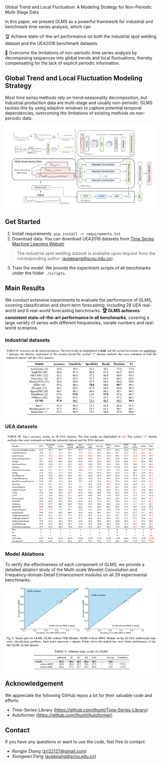

Global Trend and Local Fluctuation: A Modeling Strategy for Non-Periodic Multi-Stage Data

In this paper, we present GLMS as a powerful framework for industrial and benchmark time series analysis, which can

🏆 Achieve state-of-the-art performance on both the industrial spot welding dataset and the UEA2018 benchmark datasets.

🌟 Overcome the limitations of non-periodic time series analysis by decomposing sequences into global trends and local fluctuations, thereby compensating for the lack of explicit periodic information.



## Global Trend and Local Fluctuation Modeling Strategy 

Most time series methods rely on trend–seasonality decomposition, but industrial production data are multi-stage and usually non-periodic. GLMS tackles this by using adaptive windows to capture potential temporal dependencies, overcoming the limitations of existing methods on non-periodic data.

<p align="center">
<img src=".\pic\GLMS.png" alt="" align=center />
</p>

## Get Started

1. Install requirements. ```pip install -r requirements.txt```
2. Download data. You can download UEA2018 datasets from [Time Series Machine Learning Websitr](https://www.timeseriesclassification.com/index.php)
 > The  industrial spot welding dataset is available upon request from the corresponding author (augepang@scnu.edu.cn).
3. Train the model. We provide the experiment scripts of all benchmarks under the folder `./scripts`.

## Main Results
We conduct extensive experiments to evaluate the performance of GLMS, covering classification and short-term forecasting, including 28 UEA real-world and 6 real-world forecasting benchmarks.
**🏆 GLMS achieves consistent state-of-the-art performance in all benchmarks**, covering a large variety of series with different frequencies, variate numbers and real-world scenarios.

### Industrial datasets


<p align="center">
<img src=".\pic\Industrial.png" alt="" align=center />
</p>

### UEA datasets


<p align="center">
<img src=".\pic\UEA.png" alt="" align=center />
</p>

### Model Ablations

To verify the effectiveness of each component of GLMS, we provide a detailed ablation study of the Multi-scale Wavelet Convolution and Frequency-domain Detail Enhancement modules on all 29 experimental benchmarks.

<p align="center">
<img src=".\pic\ablation.png" alt="" align=center />
</p>



## Acknowledgement

We appreciate the following GitHub repos a lot for their valuable code and efforts.
- Time-Series-Library (https://github.com/thuml/Time-Series-Library)
- Autoformer (https://github.com/thuml/Autoformer)

## Contact

If you have any questions or want to use the code, feel free to contact:
* Rongjie Zhang (zrj22127@gmail.com)
* Xiongwen Pang (augepang@scnu.edu.cn)



